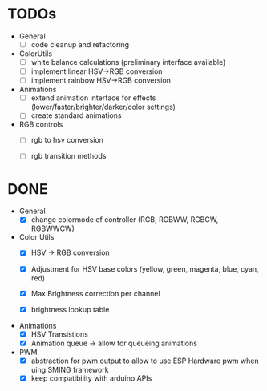 # TODOs
- General
  - [ ] code cleanup and refactoring

- ColorUtils
  - [ ] white balance calculations (preliminary interface available)
  - [ ] implement linear HSV->RGB conversion 
  - [ ] implement rainbow HSV->RGB conversion

- Animations
  - [ ] extend animation interface for effects (lower/faster/brighter/darker/color settings)
  - [ ] create standard animations 

- RGB controls
  - [ ] rgb to hsv conversion
  - [ ] rgb transition methods 


# DONE
- General
  - [x] change colormode of controller (RGB, RGBWW, RGBCW, RGBWWCW)

- Color Utils
  - [x] HSV -> RGB conversion
  - [x] Adjustment for HSV base colors (yellow, green, magenta, blue, cyan, red)
  - [x] Max Brightness correction per channel
  - [x] brightness lookup table
  

- Animations
  - [x] HSV Transistions
  - [x] Animation queue -> allow for queueing animations 

- PWM
  - [x] abstraction for pwm output to allow to use ESP Hardware pwm when uing SMING framework
  - [x] keep compatibility with arduino APIs
